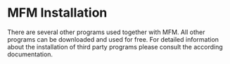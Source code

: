 # MFM Installation

There are several other programs used together with MFM.  All other programs can be downloaded and used for free.  For detailed information about the installation of third party programs please consult the according documentation.
